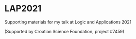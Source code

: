 # LAP2021
Supporting materials for my talk at Logic and Applications 2021

(Supported by Croatian Science Foundation, project #7459)
